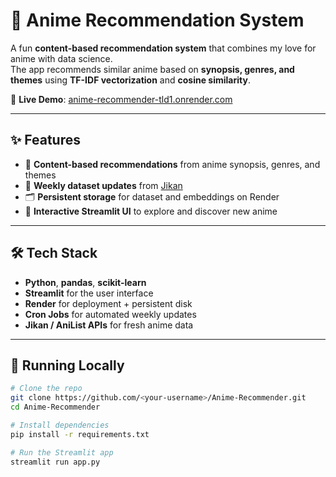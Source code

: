 # 🎥 Anime Recommendation System

A fun **content-based recommendation system** that combines my love for anime with data science.  
The app recommends similar anime based on **synopsis, genres, and themes** using **TF-IDF vectorization** and **cosine similarity**.

🔗 **Live Demo**: [anime-recommender-tld1.onrender.com](https://anime-recommender-tld1.onrender.com)

---

## ✨ Features
- 📖 **Content-based recommendations** from anime synopsis, genres, and themes  
- 🔄 **Weekly dataset updates** from [Jikan](https://jikan.moe/)
- 🗂 **Persistent storage** for dataset and embeddings on Render  
- 🎨 **Interactive Streamlit UI** to explore and discover new anime  

---

## 🛠 Tech Stack
- **Python**, **pandas**, **scikit-learn**
- **Streamlit** for the user interface  
- **Render** for deployment + persistent disk  
- **Cron Jobs** for automated weekly updates  
- **Jikan / AniList APIs** for fresh anime data  

---

## 🚀 Running Locally
```bash
# Clone the repo
git clone https://github.com/<your-username>/Anime-Recommender.git
cd Anime-Recommender

# Install dependencies
pip install -r requirements.txt

# Run the Streamlit app
streamlit run app.py
